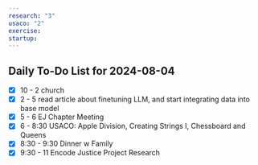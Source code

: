 ```yaml
---
research: "3"
usaco: "2"
exercise: 
startup:
---
```


## Daily To-Do List for 2024-08-04

- [x] 10 - 2 church
- [x] 2 - 5 read article about finetuning LLM, and start integrating data into base model
- [x] 5 - 6 EJ Chapter Meeting
- [x] 6 - 8:30 USACO: Apple Division, Creating Strings I, Chessboard and Queens
- [x] 8:30 - 9:30 Dinner w Family
- [x] 9:30 - 11 Encode Justice Project Research

